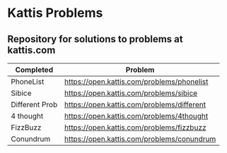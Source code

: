 # Kattis Problems

## Repository for solutions to problems at kattis.com

   Completed  | Problem	                                               | 
------------- | -------------                                          |
PhoneList     |  https://open.kattis.com/problems/phonelist            |
Sibice        |  https://open.kattis.com/problems/sibice               |
Different Prob|  https://open.kattis.com/problems/different            |
4 thought     |  https://open.kattis.com/problems/4thought             |
FizzBuzz      |  https://open.kattis.com/problems/fizzbuzz             |
Conundrum     |  https://open.kattis.com/problems/conundrum            |
